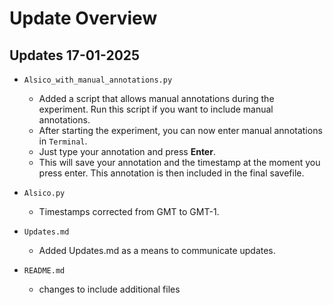 # Update Overview

## Updates 17-01-2025
-  `Alsico_with_manual_annotations.py`
    - Added a script that allows manual annotations during the experiment. Run this script if you want to include manual annotations.
    - After starting the experiment, you can now enter manual annotations in `Terminal`.
    - Just type your annotation and press **Enter**.
    - This will save your annotation and the timestamp at the moment you press enter. This annotation is then included in the final savefile.

- `Alsico.py`
    - Timestamps corrected from GMT to GMT-1.

- `Updates.md`
    - Added Updates.md as a means to communicate updates.

- `README.md`
    - changes to include additional files